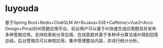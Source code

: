 # luyouda
基于Spring Boot+Redis+ChatGLM AI+RxJava+SSE+Caffeine(+Vue3+Arco Design+Pinia)的Al答题应用平台。前台用户可以基于A!快速生成应用题目并发布多种答题应用，支持检索和分享应用、在线答题并基于多种评分算法或A!得到回答总结。后台管理员可以审核应用、集中管理整站内容，并进行统计分析。
